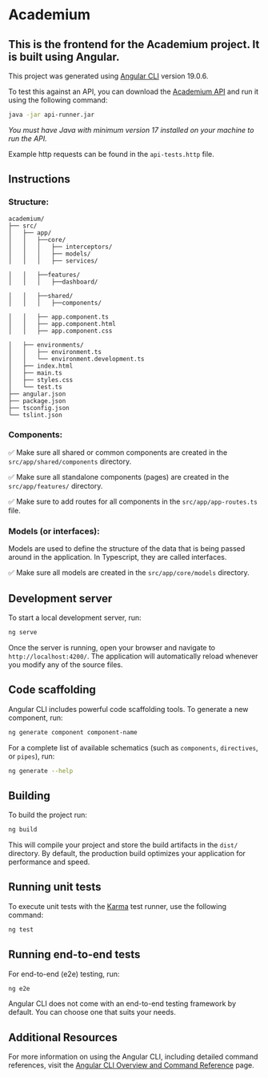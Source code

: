 # Academium

## This is the frontend for the Academium project. It is built using Angular.

This project was generated using [Angular CLI](https://github.com/angular/angular-cli) version 19.0.6.

To test this against an API, you can download the [Academium API](https://drive.google.com/file/d/18CdljW7tFoE6GR_S52H1C2RMZLEHIWf_/view?usp=sharing) and run it using the following command:

```bash
java -jar api-runner.jar
```

_You must have Java with minimum version 17 installed on your machine to run the API._

Example http requests can be found in the `api-tests.http` file.

## Instructions

### Structure:

```
academium/
├── src/
│   ├── app/
│   │   ├──core/
│   │   │   ├── interceptors/ 
│   │   │   ├── models/ 
│   │   │   ├── services/

│   │   ├──features/ 
│   │   │   ├──dashboard/

│   │   ├──shared/
│   │   │   ├──components/

│   │   ├── app.component.ts
│   │   ├── app.component.html
│   │   ├── app.component.css

│   ├── environments/
│   │   ├── environment.ts
│   │   └── environment.development.ts
│   ├── index.html
│   ├── main.ts
│   ├── styles.css
│   └── test.ts
├── angular.json
├── package.json
├── tsconfig.json
└── tslint.json

```

### Components:

✅ Make sure all shared or common components are created in the `src/app/shared/components` directory.

✅ Make sure all standalone components (pages) are created in the `src/app/features/` directory.

✅ Make sure to add routes for all components in the `src/app/app-routes.ts` file.

### Models (or interfaces):

Models are used to define the structure of the data that is being passed around in the application.
In Typescript, they are called interfaces.

✅ Make sure all models are created in the `src/app/core/models` directory.

## Development server

To start a local development server, run:

```bash
ng serve
```

Once the server is running, open your browser and navigate to `http://localhost:4200/`. The application will automatically reload whenever you modify any of the source files.

## Code scaffolding

Angular CLI includes powerful code scaffolding tools. To generate a new component, run:

```bash
ng generate component component-name
```

For a complete list of available schematics (such as `components`, `directives`, or `pipes`), run:

```bash
ng generate --help
```

## Building

To build the project run:

```bash
ng build
```

This will compile your project and store the build artifacts in the `dist/` directory. By default, the production build optimizes your application for performance and speed.

## Running unit tests

To execute unit tests with the [Karma](https://karma-runner.github.io) test runner, use the following command:

```bash
ng test
```

## Running end-to-end tests

For end-to-end (e2e) testing, run:

```bash
ng e2e
```

Angular CLI does not come with an end-to-end testing framework by default. You can choose one that suits your needs.

## Additional Resources

For more information on using the Angular CLI, including detailed command references, visit the [Angular CLI Overview and Command Reference](https://angular.dev/tools/cli) page.
